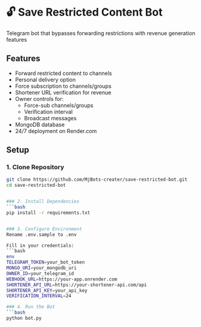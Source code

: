 # 🔓 Save Restricted Content Bot

Telegram bot that bypasses forwarding restrictions with revenue generation features

## Features
- Forward restricted content to channels
- Personal delivery option
- Force subscription to channels/groups
- Shortener URL verification for revenue
- Owner controls for:
  - Force-sub channels/groups
  - Verification interval
  - Broadcast messages
- MongoDB database
- 24/7 deployment on Render.com

## Setup

### 1. Clone Repository
```bash
git clone https://github.com/MjBots-creater/save-restricted-bot.git
cd save-restricted-bot


### 2. Install Dependencies
```bash
pip install -r requirements.txt


### 3. Configure Environment
Rename .env.sample to .env

Fill in your credentials:
```bash
env
TELEGRAM_TOKEN=your_bot_token
MONGO_URI=your_mongodb_uri
OWNER_ID=your_telegram_id
WEBHOOK_URL=https://your-app.onrender.com
SHORTENER_API_URL=https://your-shortener-api.com/api
SHORTENER_API_KEY=your_api_key
VERIFICATION_INTERVAL=24

### 4. Run the Bot
```bash
python bot.py
